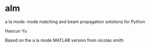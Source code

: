 alm
===

a la mode: mode matching and beam propagation solutions for Python

Haocun Yu

Based on the a la mode MATLAB version from nicolas smith
